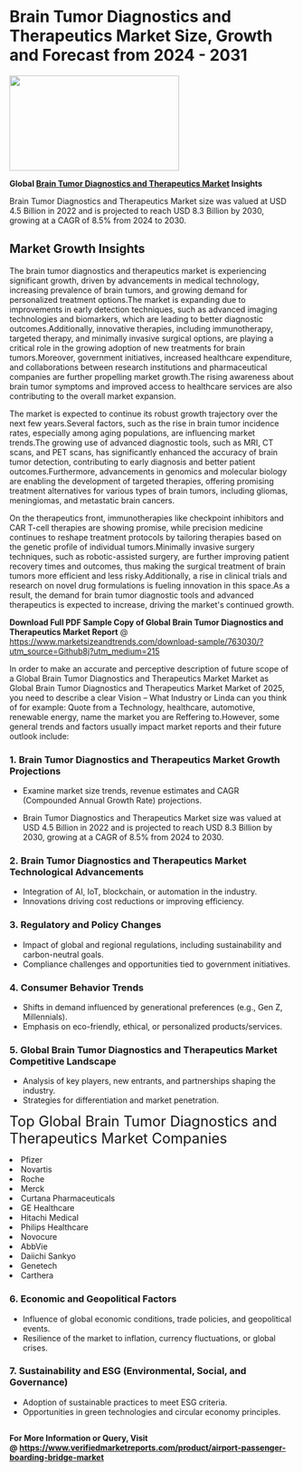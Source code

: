 <H1>Brain Tumor Diagnostics and Therapeutics Market Size, Growth and Forecast from 2024 - 2031</H1><img class="aligncenter size-medium wp-image-584254" src="https://thirdeyenews.in/wp-content/uploads/2024/09/Global-Market-Research-300x168.jpeg" alt="" width="300" height="168" /><p><strong>Global&nbsp;<a href="https://www.marketsizeandtrends.com/download-sample/763030/?utm_source=Github8j?utm_medium=215">Brain Tumor Diagnostics and Therapeutics Market</a> Insights</strong></p><p>Brain Tumor Diagnostics and Therapeutics Market size was valued at USD 4.5 Billion in 2022 and is projected to reach USD 8.3 Billion by 2030, growing at a CAGR of 8.5% from 2024 to 2030.</p><p><h2>Market Growth Insights</h2> <p>The brain tumor diagnostics and therapeutics market is experiencing significant growth, driven by advancements in medical technology, increasing prevalence of brain tumors, and growing demand for personalized treatment options.The market is expanding due to improvements in early detection techniques, such as advanced imaging technologies and biomarkers, which are leading to better diagnostic outcomes.Additionally, innovative therapies, including immunotherapy, targeted therapy, and minimally invasive surgical options, are playing a critical role in the growing adoption of new treatments for brain tumors.Moreover, government initiatives, increased healthcare expenditure, and collaborations between research institutions and pharmaceutical companies are further propelling market growth.The rising awareness about brain tumor symptoms and improved access to healthcare services are also contributing to the overall market expansion.</p> <p>The market is expected to continue its robust growth trajectory over the next few years.Several factors, such as the rise in brain tumor incidence rates, especially among aging populations, are influencing market trends.The growing use of advanced diagnostic tools, such as MRI, CT scans, and PET scans, has significantly enhanced the accuracy of brain tumor detection, contributing to early diagnosis and better patient outcomes.Furthermore, advancements in genomics and molecular biology are enabling the development of targeted therapies, offering promising treatment alternatives for various types of brain tumors, including gliomas, meningiomas, and metastatic brain cancers.</p> <p>On the therapeutics front, immunotherapies like checkpoint inhibitors and CAR T-cell therapies are showing promise, while precision medicine continues to reshape treatment protocols by tailoring therapies based on the genetic profile of individual tumors.Minimally invasive surgery techniques, such as robotic-assisted surgery, are further improving patient recovery times and outcomes, thus making the surgical treatment of brain tumors more efficient and less risky.Additionally, a rise in clinical trials and research on novel drug formulations is fueling innovation in this space.As a result, the demand for brain tumor diagnostic tools and advanced therapeutics is expected to increase, driving the market's continued growth.</p> <p><span class=""><strong>Download Full PDF Sample Copy of Global Brain Tumor Diagnostics and Therapeutics Market Report</strong> @ <a href="https://www.marketsizeandtrends.com/download-sample/763030/?utm_source=Github8j?utm_medium=215" target="_blank">https://www.marketsizeandtrends.com/download-sample/763030/?utm_source=Github8j?utm_medium=215</a></span></p><p>In order to make an accurate and perceptive description of future scope of a Global&nbsp;Brain Tumor Diagnostics and Therapeutics Market Market as Global&nbsp;Brain Tumor Diagnostics and Therapeutics Market Market of 2025, you need to describe a clear Vision &ndash; What Industry or Linda can you think of for example: Quote from a Technology, healthcare, automotive, renewable energy, name the market you are Reffering to.However, some general trends and factors usually impact market reports and their future outlook include:</p><h3>1.&nbsp;<strong>Brain Tumor Diagnostics and Therapeutics Market Growth Projections</strong></h3><ul><li>Examine market size trends, revenue estimates and CAGR (Compounded Annual Growth Rate) projections.</li><li><p>Brain Tumor Diagnostics and Therapeutics Market size was valued at USD 4.5 Billion in 2022 and is projected to reach USD 8.3 Billion by 2030, growing at a CAGR of 8.5% from 2024 to 2030.</p></li></ul><h3>2.&nbsp;<strong>Brain Tumor Diagnostics and Therapeutics Market Technological Advancements</strong></h3><ul><li>Integration of AI, IoT, blockchain, or automation in the industry.</li><li>Innovations driving cost reductions or improving efficiency.</li></ul><h3>3.&nbsp;<strong>Regulatory and Policy Changes</strong></h3><ul><li>Impact of global and regional regulations, including sustainability and carbon-neutral goals.</li><li>Compliance challenges and opportunities tied to government initiatives.</li></ul><h3>4.&nbsp;<strong>Consumer Behavior Trends</strong></h3><ul><li>Shifts in demand influenced by generational preferences (e.g., Gen Z, Millennials).</li><li>Emphasis on eco-friendly, ethical, or personalized products/services.</li></ul><h3>5.&nbsp;<strong>Global Brain Tumor Diagnostics and Therapeutics Market Competitive Landscape</strong></h3><ul><li>Analysis of key players, new entrants, and partnerships shaping the industry.</li><li>Strategies for differentiation and market penetration.</li></ul><p data-pm-slice="1 1 []"><span style="color: inherit; font-family: inherit; font-size: 25px;">Top Global Brain Tumor Diagnostics and Therapeutics Market Companies</span></p><div class="" data-test-id=""><p><li>Pfizer</li><li> Novartis</li><li> Roche</li><li> Merck</li><li> Curtana Pharmaceuticals</li><li> GE Healthcare</li><li> Hitachi Medical</li><li> Philips Healthcare</li><li> Novocure</li><li> AbbVie</li><li> Daiichi Sankyo</li><li> Genetech</li><li> Carthera</li></p></div><h3>6.&nbsp;<strong>Economic and Geopolitical Factors</strong></h3><ul><li>Influence of global economic conditions, trade policies, and geopolitical events.</li><li>Resilience of the market to inflation, currency fluctuations, or global crises.</li></ul><h3>7.&nbsp;<strong>Sustainability and ESG (Environmental, Social, and Governance)</strong></h3><ul><li>Adoption of sustainable practices to meet ESG criteria.</li><li>Opportunities in green technologies and circular economy principles.</li></ul><h2><strong style="font-size: 14px;">For More Information or Query, Visit @&nbsp;</strong><a style="background-color: #ffffff; font-size: 14px;" href="https://www.marketsizeandtrends.com/report/brain-tumor-diagnostics-and-therapeutics-market/" target="_blank">https://www.verifiedmarketreports.com/product/airport-passenger-boarding-bridge-market</a></h2>
